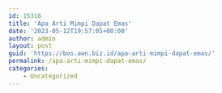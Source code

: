 ```yaml
---
id: 15318
title: 'Apa Arti Mimpi Dapat Emas'
date: '2023-05-12T19:57:05+00:00'
author: admin
layout: post
guid: 'https://bos.awn.biz.id/apa-arti-mimpi-dapat-emas/'
permalink: /apa-arti-mimpi-dapat-emas/
categories:
    - Uncategorized
---
```


